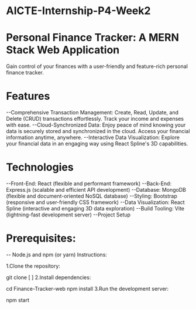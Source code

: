 # AICTE-Internship-P4-Week2
# Personal Finance Tracker: A MERN Stack Web Application
Gain control of your finances with a user-friendly and feature-rich personal finance tracker.

# Features
--Comprehensive Transaction Management: Create, Read, Update, and Delete (CRUD) transactions effortlessly. Track your income and expenses with ease.
--Cloud-Synchronized Data: Enjoy peace of mind knowing your data is securely stored and synchronized in the cloud. Access your financial information anytime, anywhere.
--Interactive Data Visualization: Explore your financial data in an engaging way using React Spline's 3D capabilities.
# Technologies
--Front-End: React (flexible and performant framework)
--Back-End: Express.js (scalable and efficient API development)
--Database: MongoDB (flexible and document-oriented NoSQL database)
--Styling: Bootstrap (responsive and user-friendly CSS framework)
--Data Visualization: React Spline (interactive and engaging 3D data exploration)
--Build Tooling: Vite (lightning-fast development server)
--Project Setup
# Prerequisites:

-- Node.js and npm (or yarn)
Instructions:

1.Clone the repository:

git clone [ ]
2.Install dependencies:

cd Finance-Tracker-web
npm install
3.Run the development server:

npm start
